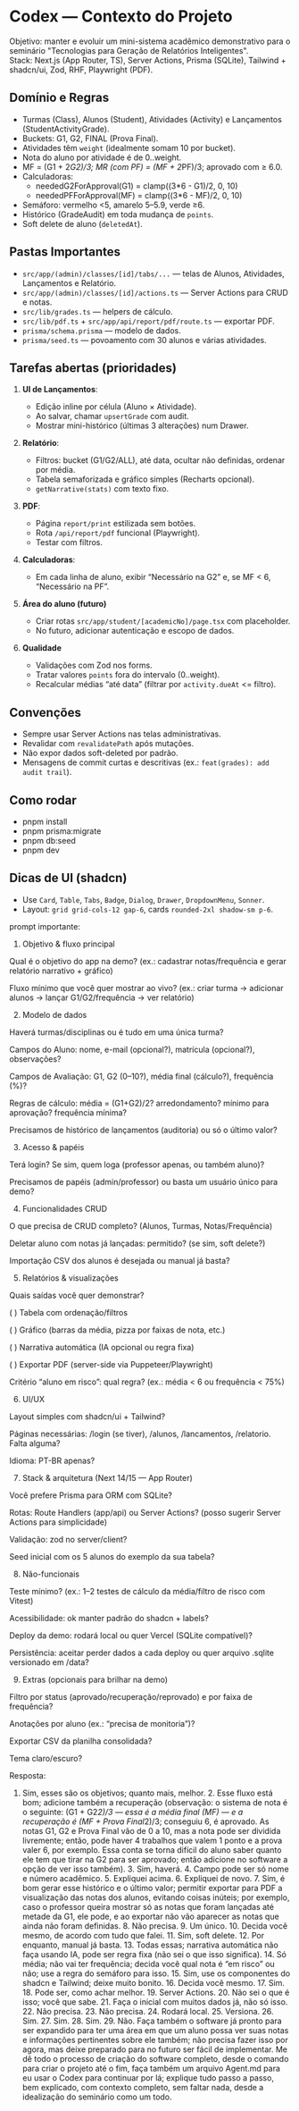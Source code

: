 # Codex — Contexto do Projeto

Objetivo: manter e evoluir um mini-sistema acadêmico demonstrativo para o seminário "Tecnologias para Geração de Relatórios Inteligentes".  
Stack: Next.js (App Router, TS), Server Actions, Prisma (SQLite), Tailwind + shadcn/ui, Zod, RHF, Playwright (PDF).

## Domínio e Regras

- Turmas (Class), Alunos (Student), Atividades (Activity) e Lançamentos (StudentActivityGrade).
- Buckets: G1, G2, FINAL (Prova Final).
- Atividades têm `weight` (idealmente somam 10 por bucket).
- Nota do aluno por atividade é de 0..weight.
- MF = (G1 + 2*G2)/3; MR (com PF) = (MF + 2*PF)/3; aprovado com ≥ 6.0.
- Calculadoras: 
  - neededG2ForApproval(G1) = clamp((3*6 - G1)/2, 0, 10)
  - neededPFForApproval(MF) = clamp((3*6 - MF)/2, 0, 10)
- Semáforo: vermelho <5, amarelo 5–5.9, verde ≥6.
- Histórico (GradeAudit) em toda mudança de `points`.
- Soft delete de aluno (`deletedAt`).

## Pastas Importantes

- `src/app/(admin)/classes/[id]/tabs/...` — telas de Alunos, Atividades, Lançamentos e Relatório.
- `src/app/(admin)/classes/[id]/actions.ts` — Server Actions para CRUD e notas.
- `src/lib/grades.ts` — helpers de cálculo.
- `src/lib/pdf.ts` + `src/app/api/report/pdf/route.ts` — exportar PDF.
- `prisma/schema.prisma` — modelo de dados.
- `prisma/seed.ts` — povoamento com 30 alunos e várias atividades.

## Tarefas abertas (prioridades)

1) **UI de Lançamentos**:  
   - Edição inline por célula (Aluno × Atividade).  
   - Ao salvar, chamar `upsertGrade` com audit.  
   - Mostrar mini-histórico (últimas 3 alterações) num Drawer.

2) **Relatório**:  
   - Filtros: bucket (G1/G2/ALL), até data, ocultar não definidas, ordenar por média.  
   - Tabela semaforizada e gráfico simples (Recharts opcional).  
   - `getNarrative(stats)` com texto fixo.

3) **PDF**:  
   - Página `report/print` estilizada sem botões.  
   - Rota `/api/report/pdf` funcional (Playwright).  
   - Testar com filtros.

4) **Calculadoras**:  
   - Em cada linha de aluno, exibir “Necessário na G2” e, se MF < 6, “Necessário na PF”.

5) **Área do aluno (futuro)**  
   - Criar rotas `src/app/student/[academicNo]/page.tsx` com placeholder.  
   - No futuro, adicionar autenticação e escopo de dados.

6) **Qualidade**  
   - Validações com Zod nos forms.  
   - Tratar valores `points` fora do intervalo (0..weight).  
   - Recalcular médias “até data” (filtrar por `activity.dueAt` <= filtro).

## Convenções

- Sempre usar Server Actions nas telas administrativas.
- Revalidar com `revalidatePath` após mutações.
- Não expor dados soft-deleted por padrão.
- Mensagens de commit curtas e descritivas (ex.: `feat(grades): add audit trail`).

## Como rodar
- pnpm install
- pnpm prisma:migrate
- pnpm db:seed
- pnpm dev

## Dicas de UI (shadcn)

- Use `Card`, `Table`, `Tabs`, `Badge`, `Dialog`, `Drawer`, `DropdownMenu`, `Sonner`.
- Layout: `grid grid-cols-12 gap-6`, cards `rounded-2xl shadow-sm p-6`.

prompt importante:
1) Objetivo & fluxo principal

Qual é o objetivo do app na demo? (ex.: cadastrar notas/frequência e gerar relatório narrativo + gráfico)

Fluxo mínimo que você quer mostrar ao vivo? (ex.: criar turma → adicionar alunos → lançar G1/G2/frequência → ver relatório)

2) Modelo de dados

Haverá turmas/disciplinas ou é tudo em uma única turma?

Campos do Aluno: nome, e-mail (opcional?), matrícula (opcional?), observações?

Campos de Avaliação: G1, G2 (0–10?), média final (cálculo?), frequência (%)?

Regras de cálculo: média = (G1+G2)/2? arredondamento? mínimo para aprovação? frequência mínima?

Precisamos de histórico de lançamentos (auditoria) ou só o último valor?

3) Acesso & papéis

Terá login? Se sim, quem loga (professor apenas, ou também aluno)?

Precisamos de papéis (admin/professor) ou basta um usuário único para demo?

4) Funcionalidades CRUD

O que precisa de CRUD completo? (Alunos, Turmas, Notas/Frequência)

Deletar aluno com notas já lançadas: permitido? (se sim, soft delete?)

Importação CSV dos alunos é desejada ou manual já basta?

5) Relatórios & visualizações

Quais saídas você quer demonstrar?

( ) Tabela com ordenação/filtros

( ) Gráfico (barras da média, pizza por faixas de nota, etc.)

( ) Narrativa automática (IA opcional ou regra fixa)

( ) Exportar PDF (server-side via Puppeteer/Playwright)

Critério “aluno em risco”: qual regra? (ex.: média < 6 ou frequência < 75%)

6) UI/UX

Layout simples com shadcn/ui + Tailwind?

Páginas necessárias: /login (se tiver), /alunos, /lancamentos, /relatorio. Falta alguma?

Idioma: PT-BR apenas?

7) Stack & arquitetura (Next 14/15 — App Router)

Você prefere Prisma para ORM com SQLite?

Rotas: Route Handlers (app/api) ou Server Actions? (posso sugerir Server Actions para simplicidade)

Validação: zod no server/client?

Seed inicial com os 5 alunos do exemplo da sua tabela?

8) Não-funcionais

Teste mínimo? (ex.: 1–2 testes de cálculo da média/filtro de risco com Vitest)

Acessibilidade: ok manter padrão do shadcn + labels?

Deploy da demo: rodará local ou quer Vercel (SQLite compatível)?

Persistência: aceitar perder dados a cada deploy ou quer arquivo .sqlite versionado em /data?

9) Extras (opcionais para brilhar na demo)

Filtro por status (aprovado/recuperação/reprovado) e por faixa de frequência?

Anotações por aluno (ex.: “precisa de monitoria”)?

Exportar CSV da planilha consolidada?

Tema claro/escuro?

Resposta:
1. Sim, esses são os objetivos; quanto mais, melhor. 2. Esse fluxo está bom; adicione também a recuperação (observação: o sistema de nota é o seguinte: (G1 + G2*2)/3 — essa é a média final (MF) — e a recuperação é (MF + Prova Final*2)/3; conseguiu 6, é aprovado. As notas G1, G2 e Prova Final vão de 0 a 10, mas a nota pode ser dividida livremente; então, pode haver 4 trabalhos que valem 1 ponto e a prova valer 6, por exemplo. Essa conta se torna difícil do aluno saber quanto ele tem que tirar na G2 para ser aprovado; então adicione no software a opção de ver isso também). 3. Sim, haverá. 4. Campo pode ser só nome e número acadêmico. 5. Expliquei acima. 6. Expliquei de novo. 7. Sim, é bom gerar esse histórico e o último valor; permitir exportar para PDF a visualização das notas dos alunos, evitando coisas inúteis; por exemplo, caso o professor queira mostrar só as notas que foram lançadas até metade da G1, ele pode, e ao exportar não vão aparecer as notas que ainda não foram definidas. 8. Não precisa. 9. Um único. 10. Decida você mesmo, de acordo com tudo que falei. 11. Sim, soft delete. 12. Por enquanto, manual já basta. 13. Todas essas; narrativa automática não faça usando IA, pode ser regra fixa (não sei o que isso significa). 14. Só média; não vai ter frequência; decida você qual nota é “em risco” ou não; use a regra do semáforo para isso. 15. Sim, use os componentes do shadcn e Tailwind; deixe muito bonito. 16. Decida você mesmo. 17. Sim. 18. Pode ser, como achar melhor. 19. Server Actions. 20. Não sei o que é isso; você que sabe. 21. Faça o inicial com muitos dados já, não só isso. 22. Não precisa. 23. Não precisa. 24. Rodará local. 25. Versiona. 26. Sim. 27. Sim. 28. Sim. 29. Não. Faça também o software já pronto para ser expandido para ter uma área em que um aluno possa ver suas notas e informações pertinentes sobre ele também; não precisa fazer isso por agora, mas deixe preparado para no futuro ser fácil de implementar. Me dê todo o processo de criação do software completo, desde o comando para criar o projeto até o fim, faça também um arquivo Agent.md para eu usar o Codex para continuar por lá; explique tudo passo a passo, bem explicado, com contexto completo, sem faltar nada, desde a idealização do seminário como um todo.
